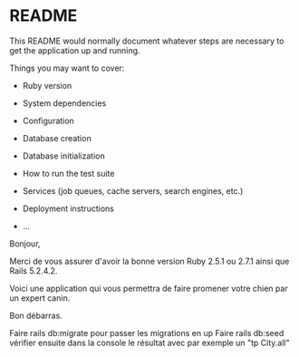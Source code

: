 # README

This README would normally document whatever steps are necessary to get the
application up and running.

Things you may want to cover:

* Ruby version

* System dependencies

* Configuration

* Database creation

* Database initialization

* How to run the test suite

* Services (job queues, cache servers, search engines, etc.)

* Deployment instructions

* ...

Bonjour,

Merci de vous assurer d'avoir la bonne version Ruby 2.5.1 ou 2.7.1 ainsi que Rails 5.2.4.2.

Voici une application qui vous permettra de faire promener votre chien par un expert canin.

Bon débarras.

Faire rails db:migrate pour passer les migrations en up
Faire rails db:seed
vérifier ensuite dans la console le résultat avec par exemple un "tp City.all"
